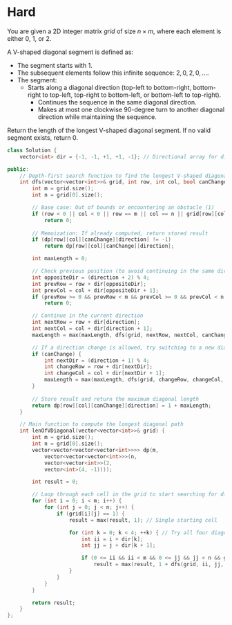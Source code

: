 # Hard

You are given a 2D integer matrix $grid$ of size $n \times m$, where each element is either $0$, $1$, or $2$.

A V-shaped diagonal segment is defined as:

- The segment starts with $1$.
- The subsequent elements follow this infinite sequence: $2, 0, 2, 0, ....$
- The segment:
  - Starts along a diagonal direction (top-left to bottom-right, bottom-right to top-left, top-right to bottom-left, or bottom-left to top-right).
    - Continues the sequence in the same diagonal direction.
    - Makes at most one clockwise 90-degree turn to another diagonal direction while maintaining the sequence.

Return the length of the longest V-shaped diagonal segment. If no valid segment exists, return $0$.

```cpp
class Solution {
    vector<int> dir = {-1, -1, +1, +1, -1}; // Directional array for diagonal movement

public:
    // Depth-first search function to find the longest V-shaped diagonal
    int dfs(vector<vector<int>>& grid, int row, int col, bool canChange, int direction, vector<vector<vector<vector<int>>>>& dp) {
        int m = grid.size();
        int n = grid[0].size();

        // Base case: Out of bounds or encountering an obstacle (1)
        if (row < 0 || col < 0 || row == m || col == n || grid[row][col] == 1) 
            return 0;
        
        // Memoization: If already computed, return stored result
        if (dp[row][col][canChange][direction] != -1) 
            return dp[row][col][canChange][direction];

        int maxLength = 0;

        // Check previous position (to avoid continuing in the same direction indefinitely)
        int oppositeDir = (direction + 2) % 4;
        int prevRow = row + dir[oppositeDir];
        int prevCol = col + dir[oppositeDir + 1];
        if (prevRow >= 0 && prevRow < m && prevCol >= 0 && prevCol < n && grid[prevRow][prevCol] == grid[row][col]) 
            return 0;

        // Continue in the current direction
        int nextRow = row + dir[direction];
        int nextCol = col + dir[direction + 1];
        maxLength = max(maxLength, dfs(grid, nextRow, nextCol, canChange, direction, dp));

        // If a direction change is allowed, try switching to a new diagonal direction
        if (canChange) {
            int nextDir = (direction + 1) % 4;
            int changeRow = row + dir[nextDir];
            int changeCol = col + dir[nextDir + 1];
            maxLength = max(maxLength, dfs(grid, changeRow, changeCol, false, nextDir, dp)); 
        }
        
        // Store result and return the maximum diagonal length
        return dp[row][col][canChange][direction] = 1 + maxLength;
    }

    // Main function to compute the longest diagonal path
    int lenOfVDiagonal(vector<vector<int>>& grid) {
        int m = grid.size();
        int n = grid[0].size();
        vector<vector<vector<vector<int>>>> dp(m, 
            vector<vector<vector<int>>>(n, 
            vector<vector<int>>(2, 
            vector<int>(4, -1))));

        int result = 0;

        // Loop through each cell in the grid to start searching for diagonals
        for (int i = 0; i < m; i++) {
            for (int j = 0; j < n; j++) {
                if (grid[i][j] == 1) {
                    result = max(result, 1); // Single starting cell

                    for (int k = 0; k < 4; ++k) { // Try all four diagonal directions
                        int ii = i + dir[k];
                        int jj = j + dir[k + 1];

                        if (0 <= ii && ii < m && 0 <= jj && jj < n && grid[ii][jj] == 2)
                            result = max(result, 1 + dfs(grid, ii, jj, true, k, dp));
                    }
                }
            }
        }

        return result;
    }
};
```
